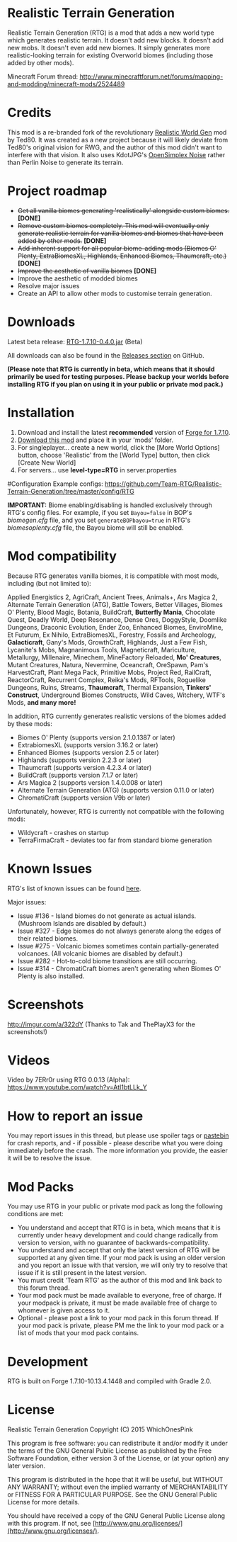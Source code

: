 # Realistic Terrain Generation
Realistic Terrain Generation (RTG) is a mod that adds a new world type which generates realistic terrain. It doesn't add new blocks. It doesn't add new mobs. It doesn't even add new biomes. It simply generates more realistic-looking terrain for existing Overworld biomes (including those added by other mods).

Minecraft Forum thread: http://www.minecraftforum.net/forums/mapping-and-modding/minecraft-mods/2524489

# Credits
This mod is a re-branded fork of the revolutionary [Realistic World Gen](http://www.minecraftforum.net/forums/mapping-and-modding/minecraft-mods/1281910-teds-world-gen-mods-realistic-world-gen-alpha-1-3) mod by Ted80. It was created as a new project because it will likely deviate from Ted80's original vision for RWG, and the author of this mod didn't want to interfere with that vision. It also uses KdotJPG's [OpenSimplex Noise](https://gist.github.com/KdotJPG/b1270127455a94ac5d19) rather than Perlin Noise to generate its terrain.

# Project roadmap
* ~~Get all vanilla biomes generating 'realistically' alongside custom biomes.~~ **[DONE]**
* ~~Remove custom biomes completely. This mod will eventually only generate realistic terrain for vanilla biomes and biomes that have been added by other mods.~~ **[DONE]**
* ~~Add inherent support for all popular biome-adding mods (Biomes O' Plenty, ExtraBiomesXL, Highlands, Enhanced Biomes, Thaumcraft, etc.)~~ **[DONE]**
* ~~Improve the aesthetic of vanilla biomes~~ **[DONE]**
* Improve the aesthetic of modded biomes
* Resolve major issues
* Create an API to allow other mods to customise terrain generation.

# Downloads
Latest beta release: [RTG-1.7.10-0.4.0.jar](http://www.curse.com/mc-mods/minecraft/237989-realistic-terrain-generation) (Beta)

All downloads can also be found in the [Releases section](https://github.com/Team-RTG/Realistic-Terrain-Generation/releases) on GitHub.

__(Please note that RTG is currently in beta, which means that it should primarily be used for testing purposes. Please backup your worlds before installing RTG if you plan on using it in your public or private mod pack.)__

# Installation
1. Download and install the latest **recommended** version of [Forge for 1.7.10](http://files.minecraftforge.net/).
2. [Download this mod](http://www.curse.com/mc-mods/minecraft/237989-realistic-terrain-generation) and place it in your 'mods' folder.
3. For singleplayer... create a new world, click the [More World Options] button, choose 'Realistic' from the [World Type] button, then click [Create New World]
4. For servers... use **level-type=RTG** in server.properties

#Configuration
Example configs:
https://github.com/Team-RTG/Realistic-Terrain-Generation/tree/master/config/RTG

**IMPORTANT:**
Biome enabling/disabling is handled exclusively through RTG's config files. For example, if you set `Bayou=false` in BOP's _biomegen.cfg_ file, and you set `generateBOPbayou=true` in RTG's _biomesoplenty.cfg_ file, the Bayou biome will still be enabled.

# Mod compatibility
Because RTG generates vanilla biomes, it is compatible with most mods, including (but not limited to):

Applied Energistics 2, AgriCraft, Ancient Trees, Animals+, Ars Magica 2, Alternate Terrain Generation (ATG), Battle Towers, Better Villages, Biomes O' Plenty, Blood Magic, Botania, BuildCraft, **Butterfly Mania**, Chocolate Quest, Deadly World, Deep Resonance, Dense Ores, DoggyStyle, Doomlike Dungeons, Draconic Evolution, Ender Zoo, Enhanced Biomes, EnviroMine, Et Futurum, Ex Nihilo, ExtraBiomesXL, Forestry, Fossils and Archeology, **Galacticraft**, Gany's Mods, GrowthCraft, Highlands, Just a Few Fish, Lycanite's Mobs, Magnanimous Tools, Magneticraft, Mariculture, Metallurgy, Millenaire, Minechem, MineFactory Reloaded, **Mo' Creatures**, Mutant Creatures, Natura, Nevermine, Oceancraft, OreSpawn, Pam's HarvestCraft, Plant Mega Pack, Primitive Mobs, Project Red, RailCraft, ReactorCraft, Recurrent Complex, Reika's Mods, RFTools, Roguelike Dungeons, Ruins, Streams, **Thaumcraft**, Thermal Expansion, **Tinkers' Construct**, Underground Biomes Constructs, Wild Caves, Witchery, WTF's Mods, **and many more!**

In addition, RTG currently generates realistic versions of the biomes added by these mods:

* Biomes O' Plenty (supports version 2.1.0.1387 or later)
* ExtrabiomesXL (supports version 3.16.2 or later)
* Enhanced Biomes (supports version 2.5 or later)
* Highlands (supports version 2.2.3 or later)
* Thaumcraft (supports version 4.2.3.4 or later)
* BuildCraft (supports version 7.1.7 or later)
* Ars Magica 2 (supports version 1.4.0.008 or later)
* Alternate Terrain Generation (ATG) (supports version 0.11.0 or later)
* ChromatiCraft (supports version V9b or later)

Unfortunately, however, RTG is currently not compatible with the following mods:

* Wildycraft - crashes on startup
* TerraFirmaCraft - deviates too far from standard biome generation

# Known Issues
RTG's list of known issues can be found [here](https://github.com/Team-RTG/Realistic-Terrain-Generation/issues).

Major issues:
* Issue #136 - Island biomes do not generate as actual islands. (Mushroom Islands are disabled by default.)
* Issue #327 - Edge biomes do not always generate along the edges of their related biomes.
* Issue #275 - Volcanic biomes sometimes contain partially-generated volcanoes. (All volcanic biomes are disabled by default.)
* Issue #282 - Hot-to-cold biome transitions are still occurring.
* Issue #314 - ChromatiCraft biomes aren't generating when Biomes O' Plenty is also installed.

# Screenshots
http://imgur.com/a/322dY
(Thanks to Tak and ThePlayX3 for the screenshots!)

# Videos
Video by 7ERr0r using RTG 0.0.13 (Alpha): https://www.youtube.com/watch?v=AtI1btLLk_Y

# How to report an issue
You may report issues in this thread, but please use spoiler tags or [pastebin](http://pastebin.com/) for crash reports, and - if possible - please describe what you were doing immediately before the crash. The more information you provide, the easier it will be to resolve the issue.

# Mod Packs
You may use RTG in your public or private mod pack as long the following conditions are met:

* You understand and accept that RTG is in beta, which means that it is currently under heavy development and could change radically from version to version, with no guarantee of backwards-compatibility.
* You understand and accept that only the latest version of RTG will be supported at any given time. If your mod pack is using an older version and you report an issue with that version, we will only try to resolve that issue if it is still present in the latest version.
* You must credit 'Team RTG' as the author of this mod and link back to this forum thread.
* Your mod pack must be made available to everyone, free of charge. If your modpack is private, it must be made available free of charge to whomever is given access to it.
* Optional - please post a link to your mod pack in this forum thread. If your mod pack is private, please PM me the link to your mod pack or a list of mods that your mod pack contains.

# Development
RTG is built on Forge 1.7.10-10.13.4.1448 and compiled with Gradle 2.0.

# License
Realistic Terrain Generation
Copyright (C) 2015 WhichOnesPink

This program is free software: you can redistribute it and/or modify it under the terms of the GNU General Public License as published by the Free Software Foundation, either version 3 of the License, or (at your option) any later version.

This program is distributed in the hope that it will be useful, but WITHOUT ANY WARRANTY; without even the implied warranty of MERCHANTABILITY or FITNESS FOR A PARTICULAR PURPOSE. See the GNU General Public License for more details.

You should have received a copy of the GNU General Public License along with this program. If not, see [http://www.gnu.org/licenses/](http://www.gnu.org/licenses/).
